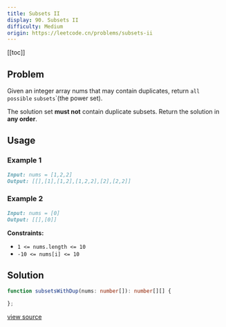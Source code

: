 ```yaml
---
title: Subsets II
display: 90. Subsets II
difficulty: Medium
origin: https://leetcode.cn/problems/subsets-ii
---
```


[[toc]]

## Problem

Given an integer array nums that may contain duplicates, return `all possible` <span data-keyword="subset">`subsets`</span>`(the power set).

The solution set **must not** contain duplicate subsets. Return the solution in **any order**.

## Usage

### Example 1

```md
Input: nums = [1,2,2]
Output: [[],[1],[1,2],[1,2,2],[2],[2,2]]
```

### Example 2

```md
Input: nums = [0]
Output: [[],[0]]

```

**Constraints:**

- <code>1 &lt;= nums.length &lt;= 10</code>
- <code>-10 &lt;= nums[i] &lt;= 10</code>

## Solution

```ts
function subsetsWithDup(nums: number[]): number[][] {

};
```

[view source](https://leetcode.cn/problems/subsets-ii)
